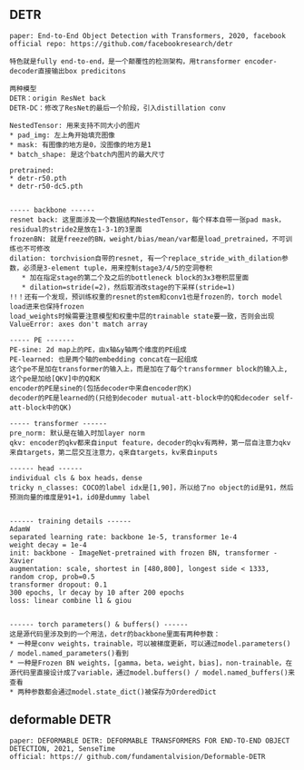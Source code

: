 ## DETR

    paper: End-to-End Object Detection with Transformers, 2020, facebook
    official repo: https://github.com/facebookresearch/detr

    特色就是fully end-to-end，是一个颠覆性的检测架构，用transformer encoder-decoder直接输出box predicitons

    两种模型
    DETR：origin ResNet back
    DETR-DC：修改了ResNet的最后一个阶段，引入distillation conv

    NestedTensor: 用来支持不同大小的图片
    * pad_img: 左上角开始填充图像
    * mask: 有图像的地方是0，没图像的地方是1
    * batch_shape: 是这个batch内图片的最大尺寸

    pretrained: 
    * detr-r50.pth
    * detr-r50-dc5.pth


    ----- backbone ------
    resnet back: 这里面涉及一个数据结构NestedTensor，每个样本自带一张pad mask，residual的stride2是放在1-3-1的3里面
    frozenBN: 就是freeze的BN，weight/bias/mean/var都是load_pretrained，不可训练也不可修改
    dilation: torchvision自带的resnet, 有一个replace_stride_with_dilation参数，必须是3-element tuple，用来控制stage3/4/5的空洞卷积
       * 加在指定stage的第二个及之后的bottleneck block的3x3卷积层里面
       * dilation=stride(=2)，然后取消改stage的下采样(stride=1)
    !!！还有一个发现，预训练权重的resnet的stem和conv1也是frozen的，torch model load进来也保持frozen
    load_weights时候需要注意模型和权重中层的trainable state要一致，否则会出现ValueError: axes don't match array

    ----- PE -------
    PE-sine: 2d map上的PE，由x轴&y轴两个维度的PE组成
    PE-learned: 也是两个轴的embedding concat在一起组成
    这个pe不是加在transformer的输入上，而是加在了每个transformmer block的输入上,
    这个pe是加给[QKV]中的Q和K
    encoder的PE是sine的(包括decoder中来自encoder的K)
    decoder的PE是learned的(只给到decoder mutual-att-block中的Q和decoder self-att-block中的QK)

    ----- transformer ------
    pre_norm: 默认是在输入时加layer norm
    qkv: encoder的qkv都来自input feature，decoder的qkv有两种，第一层自注意力qkv来自targets，第二层交互注意力，q来自targets，kv来自inputs

    ------ head ------
    individual cls & box heads，dense
    tricky n_classes: COCO的label idx是[1,90]，所以给了no object的id是91，然后预测向量的维度是91+1，id0是dummy label


    ------ training details ------
    AdamW
    separated learning rate: backbone 1e-5, transformer 1e-4
    weight decay = 1e-4
    init: backbone - ImageNet-pretrained with frozen BN, transformer - Xavier
    augmentation: scale, shortest in [480,800], longest side < 1333, random crop, prob=0.5 
    transformer dropout: 0.1
    300 epochs, lr decay by 10 after 200 epochs
    loss: linear combine l1 & giou


    ------ torch parameters() & buffers() ------
    这是源代码里涉及到的一个用法，detr的backbone里面有两种参数：
    * 一种是conv weights，trainable，可以被梯度更新，可以通过model.parameters() / model.named_parameters()看到
    * 一种是Frozen BN weights，[gamma，beta，weight，bias]，non-trainable，在源代码里直接设计成了variable，通过model.buffers() / model.named_buffers()来查看
    * 两种参数都会通过model.state_dict()被保存为OrderedDict










## deformable DETR

    paper: DEFORMABLE DETR: DEFORMABLE TRANSFORMERS FOR END-TO-END OBJECT DETECTION, 2021, SenseTime
    official: https:// github.com/fundamentalvision/Deformable-DETR








